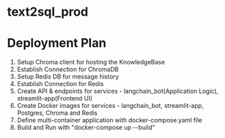# text2sql_prod

# Deployment Plan

1. Setup Chroma client for hosting the KnowledgeBase
2. Establish Connection for ChromaDB
3. Setup Redis DB for message history
4. Establish Connection for Redis
5. Create API & endpoints for services - langchain_bot(Application Logic), streamlit-app(Frontend UI)
6. Create Docker images for services - langchain_bot, streamlit-app, Postgres, Chroma and Redis
7. Define multi-container application with docker-compose.yaml file
8. Build and Run with "docker-compose up --build"
